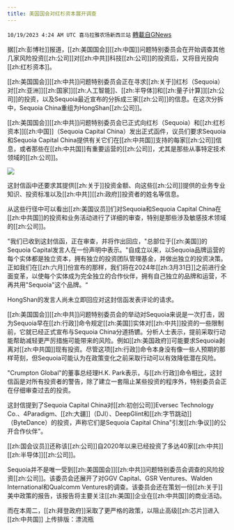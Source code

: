 ```yaml
---
title: 美国国会对红杉资本展开调查
---
```

`10/19/2023 4:24 AM UTC 喜马拉雅农场新西兰站` [轉載自GNews](https://gnews.org/articles/1853019)

         

据[[zh:彭博社]]报道，[[zh:美国国会]][[zh:中国]]问题特别委员会在开始调查其他几家风险投资[[zh:公司]]对[[zh:中共]]科技[[zh:公司]]的投资后，又将目光投向[[zh:红杉资本]]。

[[zh:美国国会]][[zh:中共]]问题特别委员会正在寻求[[zh:关于]]红杉（Sequoia）对[[zh:亚洲]][[zh:国家]][[zh:人工智能]]、[[zh:半导体]]和[[zh:量子计算]][[zh:公司]]的投资，以及Sequoia最近宣布的分拆成三家[[zh:公司]]的信息。在这次分拆中，Sequoia China重组为HongShan[[zh:公司]]。

[[zh:美国国会]][[zh:中共]]问题特别委员会已正式向红杉（Sequoia）和[[zh:红杉资本]][[zh:中国]]（Sequoia Capital China）发出正式函件，议员们要求Sequoia和Sequoia Capital China提供有关它们在[[zh:中共国]]支持的每家[[zh:公司]]信息，或者那些在[[zh:中共国]]有重要运营的[[zh:公司]]，尤其是那些从事特定技术领域的[[zh:公司]]。

![](ipfs://QmcdBWdsR1U7AeYkdzF7Kt1Es9DnoLJxYSqNNz3z5XxaMT?.png)

这封信函中还要求其提供[[zh:关于]]投资金额、向这些[[zh:公司]]提供的业务专业知识、投资标准以及[[zh:中共]][[zh:政府]]投资者的姓名等信息。

从这些行径中可以看出[[zh:美国议员]]们对Sequoia和Sequoia Capital China在[[zh:中共国]]的投资和业务活动进行了详细的审查，特别是那些涉及敏感技术领域的[[zh:公司]]。

"我们已收到这封信函，正在审查，并将作出回应，"总部位于[[zh:美国]]的Sequoia Capital发言人在一份声明中表示。"自成立以来，以Sequoia品牌运营的每个实体都是独立资本，拥有独立的投资团队管理基金，并做出独立的投资决策。正如我们在[[zh:六月]]份宣布的那样，我们将在2024年[[zh:3月31日]]之前进行全面变革，以使每个实体成为完全独立的合作伙伴，拥有自己独立的品牌和运营，不再共用"Sequoia"这个品牌。“

 HongShan的发言人尚未立即回应对这封信函发表评论的请求。

[[zh:美国国会]][[zh:中共]]问题特别委员会的举动对Sequoia来说是一次打击，因为Sequoia早在[[zh:行政]]命令规定[[zh:美国]]实体对[[zh:中共]]投资的一些限制前，它就已经正式宣布与Sequoia China分道扬镳。分析人士表示，提前采取行动能帮助减轻更严厉措施可能带来的风险。例如[[zh:美国政府]]可能要求Sequoia剥离对[[zh:中共国]]现有投资。尽管这项[[zh:行政]]命令本身没有像一些人预期的那样苛刻，但Sequoia可能认为在政策变化之前采取行动可以有效降低潜在风险。

"Crumpton Global"的董事总经理H.K. Park表示，与[[zh:行政]]命令相比，这封信函是对所有投资者的警告，除了建立一套阻止某些投资的程序外，特别委员会正在仔细审查过去的投资。

这封信提到了Sequoia Capital China对[[zh:初创公司]]Eversec Technology Co.、4Paradigm、[[zh:大疆]]（DJI）、DeepGlint和[[zh:字节跳动]]（ByteDance）的投资，声称它们是Sequoia Capital China"引发[[zh:争议]]的公开合作伙伴"。

[[zh:国会议员]]还称该[[zh:公司]]自2020年以来已经投资了多达40家[[zh:中共]][[zh:半导体]][[zh:公司]]。

  Sequoia并不是唯一受到[[zh:美国国会]][[zh:中共]]问题特别委员会调查的风险投资[[zh:公司]]。该委员会还展开了对GGV Capital、GSR Ventures、Walden International和Qualcomm Ventures的调查。该委员会还在策划一份[[zh:关于]]美中政策的报告，该报告将主要关注[[zh:美国]]企业在[[zh:中共国]]的商业活动。

而在本周二，[[zh:拜登政府]]采取了更严格的政策，以阻止高级[[zh:芯片]]进入[[zh:中共国]]
上传排版：漂流瓶
